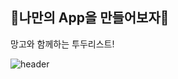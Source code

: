 ## 🐶나만의 App을 만들어보자🐶

망고와 함께하는 투두리스트!

![header](https://capsule-render.vercel.app/api?type=wave&color=auto&height=300&section=header&text=망고와%20함께하는%20todolist&fontSize=90)
